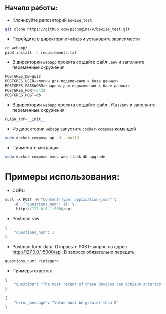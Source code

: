 ## Начало работы:

* Клонируйте репозиторий `bewise_test`
```bash
git clone https://github.com/pichugina-v/bewise_test.git
```

* Перейдите в директорию `webapp` и установите зависимости
```bash
cd webapp/
pip3 install -r requirements.txt
```

* В директории `webapp` проекта создайте файл `.env` и заполните переменные окружения
```python
POSTGRES_DB=quiz
POSTGRES_USER=<логин для подключения к базе данных>
POSTGRES_PASSWORD=<пароль для подключения к базе данных>
POSTGRES_PORT=5432
POSTGRES_HOST=db
```

* В директории `webapp` проекта создайте файл `.flaskenv` и заполните переменные окружения
```python
FLASK_APP=__init__
```

* Из директории `webapp` запустите `docker-compose` командой 
```bash
sudo docker-compose up -d --build
```

* Примените миграции
```bash
sudo docker-compose exec web flask db upgrade
```

# Примеры использования:

* CURL:
```python
curl -X POST -H "Content-Type: application/json" \
    -d '{"questions_num": 1}' \
     http://127.0.0.1:5000/api
```

* Postman raw:
```python
{
    "questions_num": 1
}
```

* Postman form-data. Отправьте POST-запрос на адрес http://127.0.0.1:5000/api. В запросе обязательно передать
```python
questions_num: <integer>
```

* Примеры ответов:
```python
{
    "question": "The most recent of these devices can achieve accuracy to within about 1 second in every 3 million years"
}
```
```python
{
    "error_message": "Value must be greater than 0"
}
```
